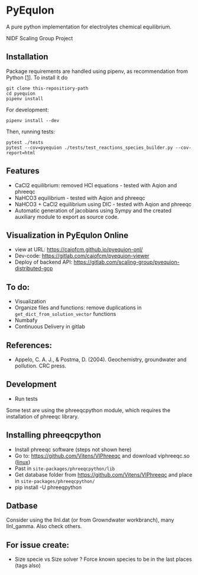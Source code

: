 # PyEquIon

A pure python implementation for electrolytes chemical equilibrium.

NIDF Scaling Group Project

## Installation

Package requirements are handled using pipenv, as recommendation from Python [[1]]. To install it do

```
git clone this-repositiory-path
cd pyequion
pipenv install
```

For development:

```
pipenv install --dev
```

Then, running tests:

```
pytest ./tests
pytest --cov=pyequion ./tests/test_reactions_species_builder.py --cov-report=html
```

## Features

- CaCl2 equilibrium: removed HCl equations - tested with Aqion and phreeqc
- NaHCO3 equilibrium - tested with Aqion and phreeqc
- NaHCO3 + CaCl2 equilibrium using DIC - tested with Aqion and phreeqc
- Automatic generation of jacobians using Sympy and the created auxiliary module to export as source code.

## Visualization in PyEquIon Online

- view at URL: https://caiofcm.github.io/pyequion-onl/
- Dev-code: https://gitlab.com/caiofcm/pyequion-viewer
- Deploy of backend API: https://gitlab.com/scaling-group/pyequion-distributed-gcp

## To do:

- Visualization
- Organize files and functions: remove duplications in `get_dict_from_solution_vector` functions
- Numbafy
- Continuous Delivery in gitlab

## References:

- Appelo, C. A. J., & Postma, D. (2004). Geochemistry, groundwater and pollution. CRC press.


## Development

- Run tests

Some test are using the phreeqcpython module, which requires the installation of phreeqc library.

## Installing phreeqcpython

- Install phreeqc software (steps not shown here)
- Go to: https://github.com/Vitens/VIPhreeqc and download viphreeqc.so ([linux](https://github.com/Vitens/VIPhreeqc))
- Past in `site-packages/phreeqcpython/lib`
- Get database folder from https://github.com/Vitens/VIPhreeqc and place in `site-packages/phreeqcpython/`
- pip install -U phreeqpython


## Datbase

Consider using the llnl.dat (or from Growndwater workbranch), many llnl_gamma. Also check others.

## For issue create:

- Size specie vs Size solver ? Force known species to be in the last places (tags also)


[1]: https://packaging.python.org/guides/tool-recommendations/
